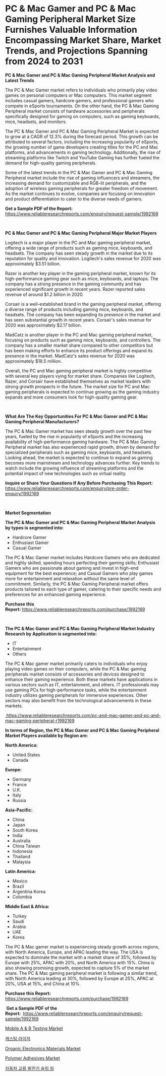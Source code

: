 <p><h1>PC & Mac Gamer and PC & Mac Gaming Peripheral Market Size Furnishes Valuable Information Encompassing Market Share, Market Trends, and Projections Spanning from 2024 to 2031</h1></p><p><strong>PC & Mac Gamer and PC & Mac Gaming Peripheral Market Analysis and Latest Trends</strong></p>
<p><p>The PC & Mac Gamer market refers to individuals who primarily play video games on personal computers or Mac computers. This market segment includes casual gamers, hardcore gamers, and professional gamers who compete in eSports tournaments. On the other hand, the PC & Mac Gaming Peripheral market consists of hardware accessories and peripherals specifically designed for gaming on computers, such as gaming keyboards, mice, headsets, and monitors.</p><p>The PC & Mac Gamer and PC & Mac Gaming Peripheral Market is expected to grow at a CAGR of 12.3% during the forecast period. This growth can be attributed to several factors, including the increasing popularity of eSports, the growing number of game developers creating titles for the PC and Mac platforms, and advancements in gaming technology. Additionally, the rise of streaming platforms like Twitch and YouTube Gaming has further fueled the demand for high-quality gaming peripherals.</p><p>Some of the latest trends in the PC & Mac Gamer and PC & Mac Gaming Peripheral market include the rise of gaming influencers and streamers, the increasing demand for customizable and RGB-lit peripherals, and the adoption of wireless gaming peripherals for greater freedom of movement. As the market continues to evolve, companies are focusing on innovation and product differentiation to cater to the diverse needs of gamers.</p></p>
<p><strong>Get a Sample PDF of the Report:&nbsp;</strong> <a href="https://www.reliableresearchreports.com/enquiry/request-sample/1992169">https://www.reliableresearchreports.com/enquiry/request-sample/1992169</a></p>
<p>&nbsp;</p>
<p><strong>PC & Mac Gamer and PC & Mac Gaming Peripheral Major Market Players</strong></p>
<p><p>Logitech is a major player in the PC and Mac gaming peripheral market, offering a wide range of products such as gaming mice, keyboards, and headsets. The company has seen steady growth in the market due to its reputation for quality and innovation. Logitech's sales revenue for 2020 was approximately $3.51 billion.</p><p>Razer is another key player in the gaming peripheral market, known for its high-performance gaming gear such as mice, keyboards, and laptops. The company has a strong presence in the gaming community and has experienced significant growth in recent years. Razer reported sales revenue of around $1.2 billion in 2020.</p><p>Corsair is a well-established brand in the gaming peripheral market, offering a diverse range of products including gaming mice, keyboards, and headsets. The company has been expanding its presence in the market and has seen substantial growth in recent years. Corsair's sales revenue for 2020 was approximately $2.17 billion.</p><p>MadCatz is another player in the PC and Mac gaming peripheral market, focusing on products such as gaming mice, keyboards, and controllers. The company has a smaller market share compared to other competitors but has been making efforts to enhance its product offerings and expand its presence in the market. MadCatz's sales revenue for 2020 was approximately $18.5 million.</p><p>Overall, the PC and Mac gaming peripheral market is highly competitive with several key players vying for market share. Companies like Logitech, Razer, and Corsair have established themselves as market leaders with strong growth prospects in the future. The market size for PC and Mac gaming peripherals is expected to continue growing as the gaming industry expands and more consumers look for high-quality gaming gear.</p></p>
<p>&nbsp;</p>
<p><strong>What Are The Key Opportunities For PC & Mac Gamer and PC & Mac Gaming Peripheral Manufacturers?</strong></p>
<p><p>The PC & Mac Gamer market has seen steady growth over the past few years, fueled by the rise in popularity of eSports and the increasing availability of high-performance gaming hardware. The PC & Mac Gaming Peripheral market has also experienced rapid growth, driven by demand for specialized peripherals such as gaming mice, keyboards, and headsets. Looking ahead, the market is expected to continue to expand as gaming becomes more mainstream and technology advances further. Key trends to watch include the growing influence of streaming platforms and the potential impact of new technologies such as virtual reality.</p></p>
<p><strong>Inquire or Share Your Questions If Any Before Purchasing This Report:</strong> <a href="https://www.reliableresearchreports.com/enquiry/pre-order-enquiry/1992169">https://www.reliableresearchreports.com/enquiry/pre-order-enquiry/1992169</a></p>
<p>&nbsp;</p>
<p><strong>Market Segmentation</strong></p>
<p><strong>The PC & Mac Gamer and PC & Mac Gaming Peripheral Market Analysis by types is segmented into:</strong></p>
<p><ul><li>Hardcore Gamer</li><li>Enthusiast Gamer</li><li>Casual Gamer</li></ul></p>
<p><p>The PC & Mac Gamer market includes Hardcore Gamers who are dedicated and highly skilled, spending hours perfecting their gaming skills; Enthusiast Gamers who are passionate about gaming and invest in high-end equipment for the best experience; and Casual Gamers who play games more for entertainment and relaxation without the same level of commitment. Similarly, the PC & Mac Gaming Peripheral market offers products tailored to each type of gamer, catering to their specific needs and preferences for an enhanced gaming experience.</p></p>
<p><strong>Purchase this Report:&nbsp;</strong><a href="https://www.reliableresearchreports.com/purchase/1992169">https://www.reliableresearchreports.com/purchase/1992169</a></p>
<p>&nbsp;</p>
<p><strong>The PC & Mac Gamer and PC & Mac Gaming Peripheral Market Industry Research by Application is segmented into:</strong></p>
<p><ul><li>IT</li><li>Entertainment</li><li>Others</li></ul></p>
<p><p>The PC & Mac gamer market primarily caters to individuals who enjoy playing video games on their computers, while the PC & Mac gaming peripherals market consists of accessories and devices designed to enhance their gaming experience. Both these markets have applications in various sectors such as IT, entertainment, and others. IT professionals may use gaming PCs for high-performance tasks, while the entertainment industry utilizes gaming peripherals for immersive experiences. Other sectors may also benefit from the technological advancements in these markets.</p></p>
<p><a href="https://www.reliableresearchreports.com/pc-and-mac-gamer-and-pc-and-mac-gaming-peripheral-r1992169">&nbsp;https://www.reliableresearchreports.com/pc-and-mac-gamer-and-pc-and-mac-gaming-peripheral-r1992169</a></p>
<p><strong>In terms of Region, the PC & Mac Gamer and PC & Mac Gaming Peripheral Market Players available by Region are:</strong></p>
<p>
    <p> <strong> North America: </strong>
        <ul>
            <li>United States</li>
            <li>Canada</li>
        </ul>
        </p> 
    <p> <strong> Europe: </strong>
        <ul>
            <li>Germany</li>
            <li>France</li>
            <li>U.K.</li>
            <li>Italy</li>
            <li>Russia</li>
        </ul>
        </p> 
    <p> <strong> Asia-Pacific: </strong>
        <ul>
            <li>China</li>
            <li>Japan</li>
            <li>South Korea</li>
            <li>India</li>
            <li>Australia</li>
            <li>China Taiwan</li>
            <li>Indonesia</li>
            <li>Thailand</li>
            <li>Malaysia</li>
        </ul>
        </p> 
    <p> <strong> Latin America: </strong>
        <ul>
            <li>Mexico</li>
            <li>Brazil</li>
            <li>Argentina Korea</li>
            <li>Colombia</li>
        </ul>
        </p> 
    <p> <strong> Middle East & Africa: </strong>
        <ul>
            <li>Turkey</li>
            <li>Saudi</li>
            <li>Arabia</li>
            <li>UAE</li>
            <li>Korea</li>
        </ul>
    </p>
    </p>
<p><p>The PC & Mac gamer market is experiencing steady growth across regions, with North America, Europe, and APAC leading the way. The USA is expected to dominate the market with a market share of 35%, followed by Europe with 25%, APAC with 20%, and North America with 15%. China is also showing promising growth, expected to capture 5% of the market share. The PC & Mac gaming peripheral market is following a similar trend, with North America leading at 30%, followed by Europe at 25%, APAC at 20%, USA at 15%, and China at 10%.</p></p>
<p><strong>Purchase this Report: </strong><a href="https://www.reliableresearchreports.com/purchase/1992169">https://www.reliableresearchreports.com/purchase/1992169</a></p>
<p>&nbsp;<strong>Get a Sample PDF of the Report:&nbsp;&nbsp;</strong><a href="https://www.reliableresearchreports.com/enquiry/request-sample/1992169">https://www.reliableresearchreports.com/enquiry/request-sample/1992169</a></p>
<p><strong></strong></p>
<p><p><a href="https://github.com/yemakinde/Market-Research-Report-List-2/blob/main/mobile-a-b-testing-market.md">Mobile A & B Testing Market</a></p><p><a href="https://github.com/Skyleitney456456/Market-Research-Report-List-1/blob/main/102696518903.md">캐스팅 라이저</a></p><p><a href="https://issuu.com/reportprime-2/docs/organic-electronics-materials-market-size-2030.ppt">Organic Electronics Materials Market</a></p><p><a href="https://issuu.com/reportprime-2/docs/polymer-adhesives-market-size-2030.pptx">Polymer Adhesives Market</a></p><p><a href="https://github.com/iansanftyord09878/Market-Research-Report-List-1/blob/main/706105118904.md">자동차 교류 발전기 슬립 링</a></p></p>